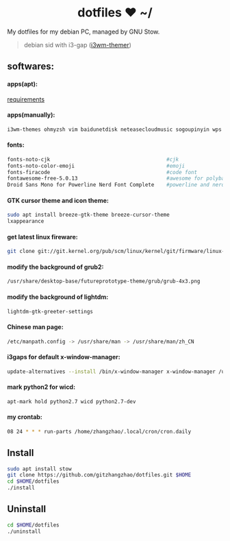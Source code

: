 <h1 align="center">dotfiles ❤ ~/</h1> My dotfiles for my debian PC, managed by GNU Stow.

> debian sid with i3-gap ([i3wm-themer](https://github.com/unix121/i3wm-themer))

## **softwares:**

#### **apps(apt):**
[requirements](requirements.txt)

#### **apps(manually):**
```bash
i3wm-themes ohmyzsh vim baidunetdisk neteasecloudmusic sogoupinyin wps qq-linux gtags i3lock-fancy electron-ssr qv2ray zotero gping sd docker code
```

#### **fonts:**
```bash
fonts-noto-cjk                                      #cjk
fonts-noto-color-emoji                              #emoji
fonts-firacode                                      #code font
fontawesome-free-5.0.13                             #awesome for polybar
Droid Sans Mono for Powerline Nerd Font Complete    #powerline and nerd fonts
```

#### **GTK cursor theme and icon theme:**
```bash
sudo apt install breeze-gtk-theme breeze-cursor-theme
lxappearance
```

#### **get latest linux fireware:**
```bash
git clone git://git.kernel.org/pub/scm/linux/kernel/git/firmware/linux-firmware.git
```

#### **modify the background of grub2:**
```bash
/usr/share/desktop-base/futureprototype-theme/grub/grub-4x3.png
```

#### **modify the background of lightdm:**
```bash
lightdm-gtk-greeter-settings
```

#### **Chinese man page:**
```bash
/etc/manpath.config -> /usr/share/man -> /usr/share/man/zh_CN
```

#### **i3gaps for default x-window-manager:**
```bash
update-alternatives --install /bin/x-window-manager x-window-manager /usr/bin/i3 20
```

#### **mark python2 for wicd:**
```bash
apt-mark hold python2.7 wicd python2.7-dev
```

#### **my crontab:**
```bash
08 24 * * * run-parts /home/zhangzhao/.local/cron/cron.daily
```

## **Install**
```bash
sudo apt install stow
git clone https://github.com/gitzhangzhao/dotfiles.git $HOME
cd $HOME/dotfiles
./install
```
## **Uninstall**
```bash
cd $HOME/dotfiles
./uninstall
```
